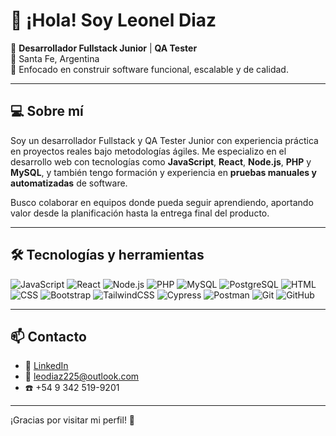# 👋 ¡Hola! Soy Leonel Diaz

🎯 **Desarrollador Fullstack Junior** | **QA Tester**  
📍 Santa Fe, Argentina  
🧪 Enfocado en construir software funcional, escalable y de calidad.

---

## 💻 Sobre mí

Soy un desarrollador Fullstack y QA Tester Junior con experiencia práctica en proyectos reales bajo metodologías ágiles. Me especializo en el desarrollo web con tecnologías como **JavaScript**, **React**, **Node.js**, **PHP** y **MySQL**, y también tengo formación y experiencia en **pruebas manuales y automatizadas** de software.

Busco colaborar en equipos donde pueda seguir aprendiendo, aportando valor desde la planificación hasta la entrega final del producto.

---

## 🛠️ Tecnologías y herramientas

![JavaScript](https://img.shields.io/badge/-JavaScript-F7DF1E?style=flat&logo=javascript&logoColor=black)
![React](https://img.shields.io/badge/-React-61DAFB?style=flat&logo=react&logoColor=black)
![Node.js](https://img.shields.io/badge/-Node.js-339933?style=flat&logo=nodedotjs&logoColor=white)
![PHP](https://img.shields.io/badge/-PHP-777BB4?style=flat&logo=php&logoColor=white)
![MySQL](https://img.shields.io/badge/-MySQL-4479A1?style=flat&logo=mysql&logoColor=white)
![PostgreSQL](https://img.shields.io/badge/-PostgreSQL-336791?style=flat&logo=postgresql&logoColor=white)
![HTML](https://img.shields.io/badge/-HTML5-E34F26?style=flat&logo=html5&logoColor=white)
![CSS](https://img.shields.io/badge/-CSS3-1572B6?style=flat&logo=css3&logoColor=white)
![Bootstrap](https://img.shields.io/badge/-Bootstrap-7952B3?style=flat&logo=bootstrap&logoColor=white)
![TailwindCSS](https://img.shields.io/badge/-Tailwind%20CSS-06B6D4?style=flat&logo=tailwindcss&logoColor=white)
![Cypress](https://img.shields.io/badge/-Cypress-17202C?style=flat&logo=cypress&logoColor=white)
![Postman](https://img.shields.io/badge/-Postman-FF6C37?style=flat&logo=postman&logoColor=white)
![Git](https://img.shields.io/badge/-Git-F05032?style=flat&logo=git&logoColor=white)
![GitHub](https://img.shields.io/badge/-GitHub-181717?style=flat&logo=github&logoColor=white)


---

## 📫 Contacto

- 💼 [LinkedIn](https://www.linkedin.com/in/leoneldiaz225/)
- 📧 leodiaz225@outlook.com
- ☎️ +54 9 342 519-9201

---

¡Gracias por visitar mi perfil! 🚀
